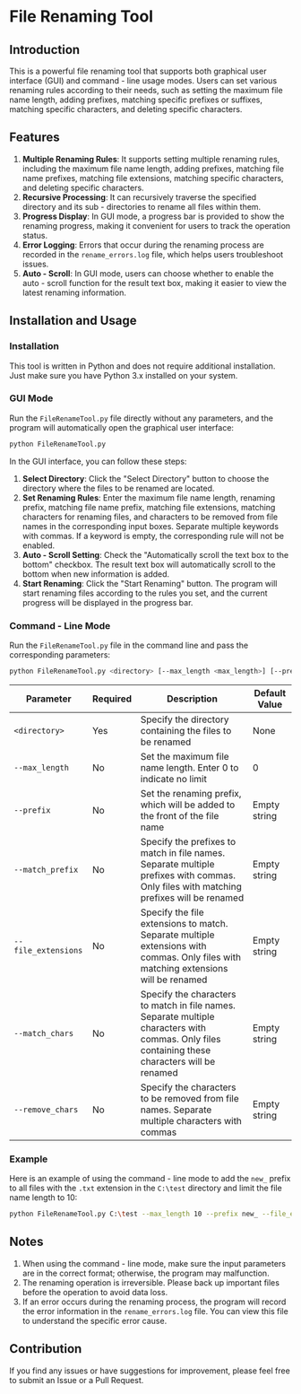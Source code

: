 # File Renaming Tool

## Introduction
This is a powerful file renaming tool that supports both graphical user interface (GUI) and command - line usage modes. Users can set various renaming rules according to their needs, such as setting the maximum file name length, adding prefixes, matching specific prefixes or suffixes, matching specific characters, and deleting specific characters.

## Features
1. **Multiple Renaming Rules**: It supports setting multiple renaming rules, including the maximum file name length, adding prefixes, matching file name prefixes, matching file extensions, matching specific characters, and deleting specific characters.
2. **Recursive Processing**: It can recursively traverse the specified directory and its sub - directories to rename all files within them.
3. **Progress Display**: In GUI mode, a progress bar is provided to show the renaming progress, making it convenient for users to track the operation status.
4. **Error Logging**: Errors that occur during the renaming process are recorded in the `rename_errors.log` file, which helps users troubleshoot issues.
5. **Auto - Scroll**: In GUI mode, users can choose whether to enable the auto - scroll function for the result text box, making it easier to view the latest renaming information.

## Installation and Usage

### Installation
This tool is written in Python and does not require additional installation. Just make sure you have Python 3.x installed on your system.

### GUI Mode
Run the `FileRenameTool.py` file directly without any parameters, and the program will automatically open the graphical user interface:
```bash
python FileRenameTool.py
```
In the GUI interface, you can follow these steps:
1. **Select Directory**: Click the "Select Directory" button to choose the directory where the files to be renamed are located.
2. **Set Renaming Rules**: Enter the maximum file name length, renaming prefix, matching file name prefix, matching file extensions, matching characters for renaming files, and characters to be removed from file names in the corresponding input boxes. Separate multiple keywords with commas. If a keyword is empty, the corresponding rule will not be enabled.
3. **Auto - Scroll Setting**: Check the "Automatically scroll the text box to the bottom" checkbox. The result text box will automatically scroll to the bottom when new information is added.
4. **Start Renaming**: Click the "Start Renaming" button. The program will start renaming files according to the rules you set, and the current progress will be displayed in the progress bar.

### Command - Line Mode
Run the `FileRenameTool.py` file in the command line and pass the corresponding parameters:
```bash
python FileRenameTool.py <directory> [--max_length <max_length>] [--prefix <prefix>] [--match_prefix <match_prefix>] [--file_extensions <file_extensions>] [--match_chars <match_chars>] [--remove_chars <remove_chars>]
```

| Parameter | Required | Description | Default Value |
| --- | --- | --- | --- |
| `<directory>` | Yes | Specify the directory containing the files to be renamed | None |
| `--max_length` | No | Set the maximum file name length. Enter 0 to indicate no limit | 0 |
| `--prefix` | No | Set the renaming prefix, which will be added to the front of the file name | Empty string |
| `--match_prefix` | No | Specify the prefixes to match in file names. Separate multiple prefixes with commas. Only files with matching prefixes will be renamed | Empty string |
| `--file_extensions` | No | Specify the file extensions to match. Separate multiple extensions with commas. Only files with matching extensions will be renamed | Empty string |
| `--match_chars` | No | Specify the characters to match in file names. Separate multiple characters with commas. Only files containing these characters will be renamed | Empty string |
| `--remove_chars` | No | Specify the characters to be removed from file names. Separate multiple characters with commas | Empty string |

### Example
Here is an example of using the command - line mode to add the `new_` prefix to all files with the `.txt` extension in the `C:\test` directory and limit the file name length to 10:
```bash
python FileRenameTool.py C:\test --max_length 10 --prefix new_ --file_extensions .txt
```

## Notes
1. When using the command - line mode, make sure the input parameters are in the correct format; otherwise, the program may malfunction.
2. The renaming operation is irreversible. Please back up important files before the operation to avoid data loss.
3. If an error occurs during the renaming process, the program will record the error information in the `rename_errors.log` file. You can view this file to understand the specific error cause.

## Contribution
If you find any issues or have suggestions for improvement, please feel free to submit an Issue or a Pull Request.